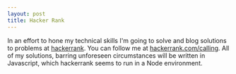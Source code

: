 ```yaml
---
layout: post
title: Hacker Rank
---
```


In an effort to hone my technical skills I'm going to solve and blog solutions to problems at [hackerrank](//hackerrank.com/). You can follow me at [hackerrank.com/calling](//hackerrank.com/calling). All of my solutions, barring unforeseen circumstances will be written in Javascript, which hackerrank seems to run in a Node environment.